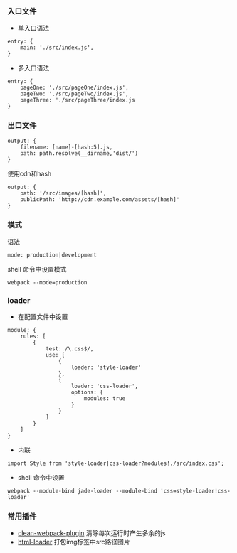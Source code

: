 ### 入口文件
* 单入口语法
```
entry: {
    main: './src/index.js',
}

```
* 多入口语法
```
entry: {
    pageOne: './src/pageOne/index.js',
    pageTwo: './src/pageTwo/index.js',
    pageThree: './src/pageThree/index.js
}
```


### 出口文件
```
output: {
    filename: [name]-[hash:5].js,
    path: path.resolve(__dirname,'dist/')
}
```
使用cdn和hash
```
output: {
    path: '/src/images/[hash]',
    publicPath: 'http://cdn.example.com/assets/[hash]'
}
```


### 模式
语法
```
mode: production|development
```
 shell 命令中设置模式
```
webpack --mode=production
```


### loader
* 在配置文件中设置
```
module: {
    rules: [
        {
            test: /\.css$/,
            use: [
                {
                    loader: 'style-loader'
                },
                {
                    loader: 'css-loader',
                    options: {
                        modules: true
                    }
                }
            ]
        }
    ]
}
```
* 内联
```
import Style from 'style-loader|css-loader?modules!./src/index.css';
```
* shell 命令中设置
```
webpack --module-bind jade-loader --module-bind 'css=style-loader!css-loader'
```


### 常用插件
* [clean-webpack-plugin](https://github.com/johnagan/clean-webpack-plugin) 清除每次运行时产生多余的js
* [html-loader](https://github.com/webpack-contrib/html-loader) 打包img标签中src路径图片

